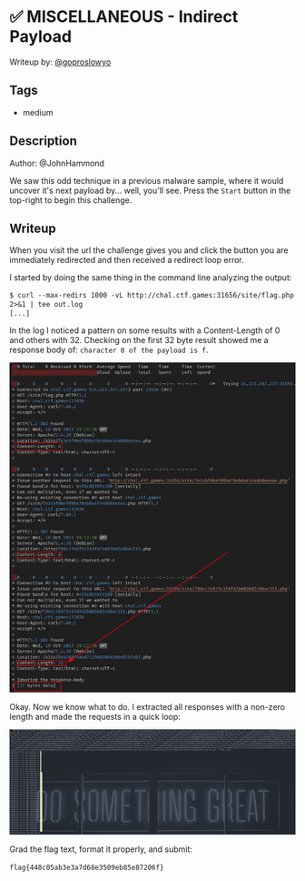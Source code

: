 # ✅ MISCELLANEOUS - Indirect Payload

Writeup by: [@goproslowyo](https://github.com/goproslowyo)

## Tags

- medium

## Description

Author: @JohnHammond

We saw this odd technique in a previous malware sample, where it would uncover it's next payload by... well, you'll see.  Press the `Start` button in the top-right to begin this challenge.

## Writeup

When you visit the url the challenge gives you and click the button you are immediately redirected and then received a redirect loop error.

I started by doing the same thing in the command line analyzing the output:

```shell
$ curl --max-redirs 1000 -vL http://chal.ctf.games:31656/site/flag.php 2>&1 | tee out.log
[...]
```

In the log I noticed a pattern on some results with a Content-Length of 0 and others with 32. Checking on the first 32 byte result showed me a response body of: `character 0 of the payload is f`.

![Needle in a Haystack](./curl1.png)

Okay. Now we know what to do. I extracted all responses with a non-zero length and made the requests in a quick loop:

![Through the loop](./curl2.png)

Grad the flag text, format it properly, and submit:

`flag{448c05ab3e3a7d68e3509eb85e87206f}`
